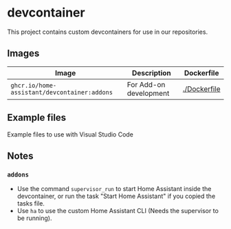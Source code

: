 # devcontainer

This project contains custom devcontainers for use in our repositories.


## Images

Image | Description | Dockerfile
-- | -- | -- 
`ghcr.io/home-assistant/devcontainer:addons` | For Add-on development | [./Dockerfile](./Dockerfile)

## Example files

Example files to use with Visual Studio Code 

## Notes

### `addons`

- Use the command `supervisor_run` to start Home Assistant inside the devcontainer, or run the task "Start Home Assistant" if you copied the tasks file.
- Use `ha` to use the custom Home Assistant CLI (Needs the supervisor to be running).

